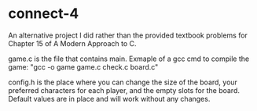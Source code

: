 # connect-4
An alternative project I did rather than the provided textbook problems for Chapter 15 of A Modern Approach to C.

game.c is the file that contains main.
Exmaple of a gcc cmd to compile the game: "gcc -o game game.c check.c board.c"

config.h is the place where you can change the size of the board, your preferred characters for each player, and the empty slots for the board.
Default values are in place and will work without any changes.
